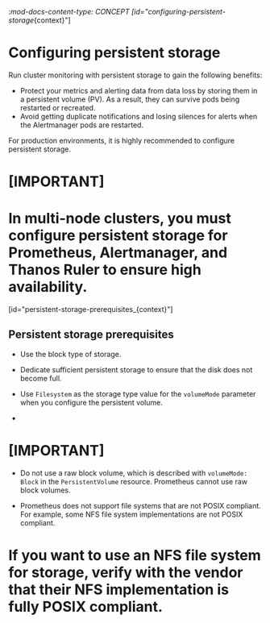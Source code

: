 :_mod-docs-content-type: CONCEPT
[id="configuring-persistent-storage_{context}"]
# Configuring persistent storage

Run cluster monitoring with persistent storage to gain the following benefits:

* Protect your metrics and alerting data from data loss by storing them in a persistent volume (PV). As a result, they can survive pods being restarted or recreated.
* Avoid getting duplicate notifications and losing silences for alerts when the Alertmanager pods are restarted.

For production environments, it is highly recommended to configure persistent storage. 

# [IMPORTANT]
# In multi-node clusters, you must configure persistent storage for Prometheus, Alertmanager, and Thanos Ruler to ensure high availability.

[id="persistent-storage-prerequisites_{context}"]
## Persistent storage prerequisites

* Use the block type of storage.

* Dedicate sufficient persistent storage to ensure that the disk does not become full.

* Use `Filesystem` as the storage type value for the `volumeMode` parameter when you configure the persistent volume.
+
# [IMPORTANT]
* Do not use a raw block volume, which is described with `volumeMode: Block` in the `PersistentVolume` resource. Prometheus cannot use raw block volumes.

* Prometheus does not support file systems that are not POSIX compliant.
For example, some NFS file system implementations are not POSIX compliant.
# If you want to use an NFS file system for storage, verify with the vendor that their NFS implementation is fully POSIX compliant.

